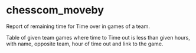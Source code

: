 # chesscom_moveby
Report of remaining time for Time over in games of a team.

Table of given team games where time to Time out is less than given hours, with name, opposite team, hour of time out and link to the game.
